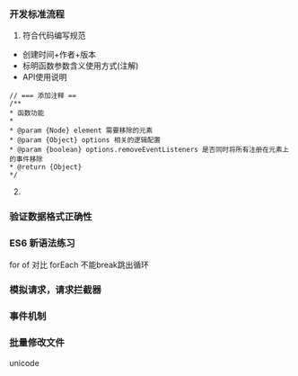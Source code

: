
### 开发标准流程
1. 符合代码编写规范
- 创建时间+作者+版本
- 标明函数参数含义使用方式(注解)
- API使用说明


```
// === 添加注释 ==
/**
* 函数功能
*
* @param {Node} element 需要移除的元素
* @param {Object} options 相关的逻辑配置
* @param {boolean} options.removeEventListeners 是否同时将所有注册在元素上的事件移除
* @return {Object}
*/
```

2.


### 验证数据格式正确性

### ES6 新语法练习
for of 对比 forEach 不能break跳出循环

### 模拟请求，请求拦截器

### 事件机制


### 批量修改文件    

unicode